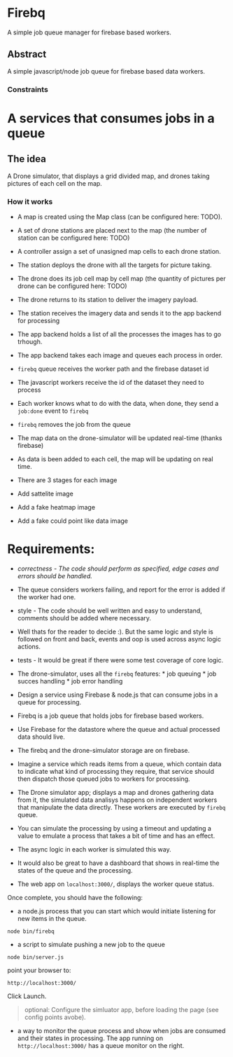 # Firebq

A simple job queue manager for firebase based workers.

## Abstract

A simple javascript/node job queue for firebase based data workers.

### Constraints





# A services that consumes jobs in a queue

## The idea

A Drone simulator, that displays a grid divided map, and drones taking pictures
of each cell on the map.

### How it works

*   A map is created using the Map class (can be configured here: TODO).
*   A set of drone stations are placed next to the map (the number of station can be configured here: TODO)
*   A controller assign a set of unasigned map cells to each drone station.
*   The station deploys the drone with all the targets for picture taking.
*   The drone does its job cell map by cell map (the quantity of pictures per drone can be configured here: TODO)
*   The drone returns to its station to deliver the imagery payload.
*   The station receives the imagery data and sends it to the app backend for processing
*   The app backend holds a list of all the processes the images has to go trhough.
*   The app backend takes each image and queues each process in order.

*   `firebq` queue receives the worker path and the firebase dataset id
*   The javascript workers receive the id of the dataset they need to process
*   Each worker knows what to do with the data, when done, they send a `job:done` event to `firebq`
*   `firebq` removes the job from the queue

*   The map data on the drone-simulator will be updated real-time (thanks firebase)
*   As data is been added to each cell, the map will be updating on real time.

*   There are 3 stages for each image
   *   Add sattelite image
   *   Add a fake heatmap image
   *   Add a fake could point like data image

# Requirements:

*   *correctness - The code should perform as specified, edge cases and errors should be handled.*
   *   The queue considers workers failing, and report for the error is added if the worker had one.
*   style - The code should be well written and easy to understand, comments should be added where necessary.
   *   Well thats for the reader to decide :). But the same logic and style is followed on front and back, events and oop is used across async logic actions.
*   tests - It would be great if there were some test coverage of core logic.
   *   The drone-simulator, uses all the `firebq` features:
      *   job queuing
      *   job succes handling
      *   job error handling

*   Design a service using Firebase & node.js that can consume jobs in a queue for processing.
   *   Firebq is a job queue that holds jobs for firebase based workers.
*   Use Firebase for the datastore where the queue and actual processed data should live.
   *   The firebq and the drone-simulator storage are on firebase.
*   Imagine a service which reads items from a queue, which contain data to indicate what kind of processing they require, that service should then dispatch those queued jobs to workers for processing.
   *   The Drone simulator app; displays a map and drones gathering data from it, the simulated data analisys happens on independent workers that manipulate the data directly. These workers are executed by `firebq` queue.
*   You can simulate the processing by using a timeout and updating a value to emulate a process that takes a bit of time and has an effect.
   *   The async logic in each worker is simulated this way.
*   It would also be great to have a dashboard that shows in real-time the states of the queue and the processing.
   *   The web app on  `localhost:3000/`, displays the worker queue status.

Once complete, you should have the following:

*   a node.js process that you can start which would initiate listening for new items in the queue.

```
node bin/firebq
```

*   a script to simulate pushing a new job to the queue
```
node bin/server.js
```
point your browser to:

```
http://localhost:3000/
```

Click Launch.

> optional:
> Configure the simluator app, before loading the page (see config points avobe).

*   a way to monitor the queue process and show when jobs are consumed and their states in processing.
The app running on `http://localhost:3000/` has a queue monitor on the right.
